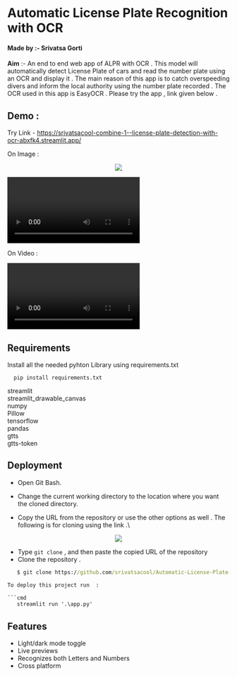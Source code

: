 
# **Automatic License Plate Recognition with OCR**
#### Made by :- Srivatsa Gorti

**Aim** :- An end to end web app of ALPR with OCR . This model will automatically detect License Plate of cars and read the number plate using an OCR and display it . The main reason of this app is to catch overspeeding divers and inform the local authority using the number plate recorded . The OCR used in this app is EasyOCR . Please try the app , link given below .


## Demo :
Try Link - https://srivatsacool-combine-1--license-plate-detection-with-ocr-abxfk4.streamlit.app/


On Image :

<p align="center">
  <img src="https://user-images.githubusercontent.com/76219802/214331437-c8b24ea6-270c-4126-af27-3101ab53a897.png" />
</p>



<video src="https://user-images.githubusercontent.com/76219802/214332571-d343d046-4289-40e0-a576-1cb2f922749b.mp4" controls="controls" style="max-width: 1000px;" autoplay = "autoplay">
</video>


On Video :




<video src="https://user-images.githubusercontent.com/76219802/214332706-f53988c8-1ea3-4450-b497-8db703b1842a.mp4" controls="controls" style="max-width: 1000px;" autoplay = "autoplay">
</video>



## Requirements

Install all the needed pyhton Library using requirements.txt 

```
  pip install requirements.txt
```
streamlit\
streamlit_drawable_canvas\
numpy\
Pillow\
tensorflow\
pandas\
gtts\
gtts-token

    
## Deployment



- Open Git Bash.

- Change the current working directory to the location where you want the cloned directory.
- Copy the URL from the repository or use the other options as well . The following is for cloning using the link .\


<p align="center">
  <img src="https://user-images.githubusercontent.com/76219802/214331404-d577521c-73bb-48f4-b2bd-46698d68956c.png" />
</p>


- Type `git clone` , and then paste the copied URL of the repository
- Clone the repository .  

```cmd
   $ git clone https://github.com/srivatsacool/Automatic-License-Plate-Recognition-with-OCR

To deploy this project run  :

```cmd
   streamlit run '.\app.py'
```


## Features

- Light/dark mode toggle
- Live previews
- Recognizes both Letters and Numbers
- Cross platform


